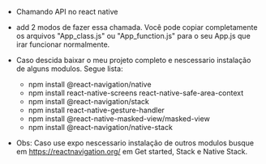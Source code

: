 - Chamando API no react native
- add 2 modos de fazer essa chamada. Você pode copiar completamente os arquivos "App_class.js" ou "App_function.js" para o seu App.js que irar funcionar normalmente.
- Caso descida baixar o meu projeto completo e nescessario instalação de alguns modulos. Segue lista:
    - npm install @react-navigation/native
    - npm install react-native-screens react-native-safe-area-context
    - npm install @react-navigation/stack
    - npm install react-native-gesture-handler 
    - npm install @react-native-masked-view/masked-view
    - npm install @react-navigation/native-stack 
    
- Obs: Caso use expo nescessario instalação de outros modulos busque em https://reactnavigation.org/ em Get started, Stack e Native Stack.

